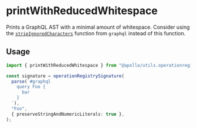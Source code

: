 # printWithReducedWhitespace

Prints a GraphQL AST with a minimal amount of whitespace. Consider using the
[`stripIgnoredCharacters`](https://github.com/graphql/graphql-js/blob/e9a81f2ba9020ec5fd0f67f5553ccabe392e95e8/src/utilities/stripIgnoredCharacters.ts) function from `graphql` instead of this function.

## Usage
```ts
import { printWithReducedWhitespace } from "@apollo/utils.operationregistrysignature";

const signature = operationRegistrySignature(
  parse(`#graphql
    query Foo {
      bar
    }
  `),
  "Foo",
  { preserveStringAndNumericLiterals: true },
);
```